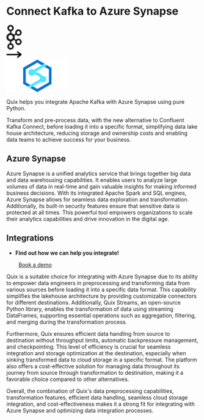 # Connect Kafka to Azure Synapse

<div class="connect-images cards blog-grid-card" markdown>
<div>
<img src="../images/kafka_logo.png" width="40px" />
</div>
<div>
<img src="../images/arrow.svg" width="40px" />
</div>
<div>
<img src="./images/azure-synapse_1.jpg" />
</div>
</div>

Quix helps you integrate Apache Kafka with Azure Synapse using pure Python.

Transform and pre-process data, with the new alternative to Confluent Kafka Connect, before loading it into a specific format, simplifying data lake house architecture, reducing storage and ownership costs and enabling data teams to achieve success for your business.

## Azure Synapse

Azure Synapse is a unified analytics service that brings together big data and data warehousing capabilities. It enables users to analyze large volumes of data in real-time and gain valuable insights for making informed business decisions. With its integrated Apache Spark and SQL engines, Azure Synapse allows for seamless data exploration and transformation. Additionally, its built-in security features ensure that sensitive data is protected at all times. This powerful tool empowers organizations to scale their analytics capabilities and drive innovation in the digital age.

## Integrations

<div class="grid cards" markdown>

- __Find out how we can help you integrate!__

    <a class="md-button md-button--primary" href="https://quix.io/book-a-demo" target="_blank" style="margin:.5rem;">Book a demo</a>

</div>


Quix is a suitable choice for integrating with Azure Synapse due to its ability to empower data engineers in preprocessing and transforming data from various sources before loading it into a specific data format. This capability simplifies the lakehouse architecture by providing customizable connectors for different destinations. Additionally, Quix Streams, an open-source Python library, enables the transformation of data using streaming DataFrames, supporting essential operations such as aggregation, filtering, and merging during the transformation process. 

Furthermore, Quix ensures efficient data handling from source to destination without throughput limits, automatic backpressure management, and checkpointing. This level of efficiency is crucial for seamless integration and storage optimization at the destination, especially when sinking transformed data to cloud storage in a specific format. The platform also offers a cost-effective solution for managing data throughout its journey from source through transformation to destination, making it a favorable choice compared to other alternatives.

Overall, the combination of Quix's data preprocessing capabilities, transformation features, efficient data handling, seamless cloud storage integration, and cost-effectiveness makes it a strong fit for integrating with Azure Synapse and optimizing data integration processes.

